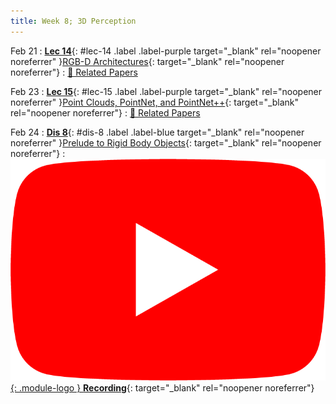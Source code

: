 ```yaml
---
title: Week 8; 3D Perception
---
```


Feb 21
: [**Lec 14**](/assets/slides/deeprob_14_rgbd_architectures.pdf){: #lec-14 .label .label-purple target="_blank" rel="noopener noreferrer" }[RGB-D Architectures](/assets/slides/deeprob_14_rgbd_architectures.pdf){: target="_blank" rel="noopener noreferrer"}
  : [📃 Related Papers](/papers/#rgb-d-architectures)


Feb 23
: [**Lec 15**](/assets/slides/deeprob_15_point_cloud_processing.pdf){: #lec-15 .label .label-purple target="_blank" rel="noopener noreferrer" }[Point Clouds, PointNet, and PointNet++](/assets/slides/deeprob_15_point_cloud_processing.pdf){: target="_blank" rel="noopener noreferrer"}
  : [📃 Related Papers](/papers/#pointcloud-processing)




Feb 24
: [**Dis 8**](/assets/slides/deeprob_discussion_08.pdf){: #dis-8 .label .label-blue target="_blank" rel="noopener noreferrer" }[Prelude to Rigid Body Objects](/assets/slides/deeprob_discussion_08.pdf){: target="_blank" rel="noopener noreferrer"}
  : [![](/assets/logos/yt_icon_rgb.png){: .module-logo } **Recording**](https://youtu.be/4jINQitl4sY){: target="_blank" rel="noopener noreferrer"}